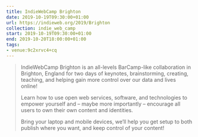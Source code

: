 ```yaml
---
title: IndieWebCamp Brighton
date: 2019-10-19T09:30:00+01:00
url: https://indieweb.org/2019/Brighton
collection: indie_web_camp
start: 2019-10-19T09:30:00+01:00
end: 2019-10-20T18:00:00+01:00
tags:
- venue:9c2xrvc4+cq
---
```

> IndieWebCamp Brighton is an all-levels BarCamp-like collaboration in Brighton, England for two days of keynotes, brainstorming, creating, teaching, and helping gain more control over our data and lives online!
>
> Learn how to use open web services, software, and technologies to empower yourself and – maybe more importantly – encourage all users to own their own content and identities.
>
> Bring your laptop and mobile devices, we’ll help you get setup to both publish where you want, and keep control of your content!
